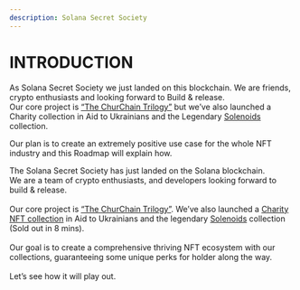 ```yaml
---
description: Solana Secret Society
---
```


# INTRODUCTION

As Solana Secret Society we just landed on this blockchain. We are friends, crypto enthusiasts and looking forward to Build & release.\
Our core project is [“The ChurChain Trilogy”](https://solanasecretsociety.xyz/the-churchain-trilogy/) but we’ve also launched a Charity collection in Aid to Ukrainians and the Legendary  [Solenoids ](https://solanasecretsociety.xyz/the-solenoids/)collection.

Our plan is to create an extremely positive use case for the whole NFT industry and this Roadmap will explain how.



The Solana Secret Society has just landed on the Solana blockchain.\
We are a team of crypto enthusiasts, and developers looking forward to build & release.\
\
Our core project is [“The ChurChain Trilogy”](https://solanasecretsociety.xyz/the-churchain-trilogy/). We’ve also launched a [Charity NFT collection](https://solanasecretsociety.xyz/charity) in Aid to Ukrainians and the legendary [Solenoids](https://solanasecretsociety.xyz/the-solenoids/) collection (Sold out in 8 mins).\
\
Our goal is to create a comprehensive thriving NFT ecosystem with our collections, guaranteeing some unique perks for holder along the way.\
\
Let’s see how it will play out.
